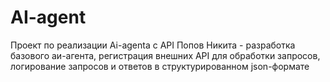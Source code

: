 # AI-agent
Проект по реализации Ai-agenta с API
Попов Никита - разработка базового аи-агента, регистрация внешних API для обработки запросов, логирование запросов и ответов в структурированном json-формате
